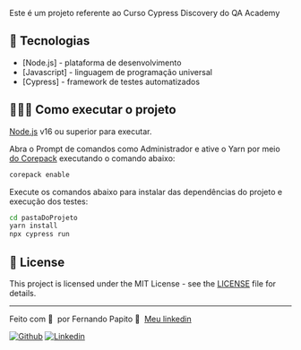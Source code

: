 Este é um projeto referente ao Curso Cypress Discovery do QA Academy

## 🚀 Tecnologias

- [Node.js] - plataforma de desenvolvimento
- [Javascript] - linguagem de programação universal
- [Cypress] - framework de testes automatizados

## 👨🏻‍💻 Como executar o projeto

[Node.js](https://nodejs.org/) v16 ou superior para executar.

Abra o Prompt de comandos como Administrador e ative o Yarn por meio [do Corepack](https://nodejs.org/dist/latest/docs/api/corepack.html) executando o comando abaixo:

```sh
corepack enable
```

Execute os comandos abaixo para instalar das dependências do projeto e execução dos testes:

```sh
cd pastaDoProjeto
yarn install
npx cypress run
```

## 📝 License

This project is licensed under the MIT License - see the [LICENSE](LICENSE) file for details.

---

Feito com 💜 &nbsp;por Fernando Papito 👋 &nbsp;[Meu linkedin](https://www.linkedin.com/in/alvaronavega/)

[![Github](https://img.shields.io/badge/-Github-595D60?style=flat-square&logo=Github&logoColor=white&link=https://github.com/nayaraquino/)](https://github.com/alvaronavega/)
[![Linkedin](https://img.shields.io/badge/-LinkedIn-595D60?style=flat-square&logo=Linkedin&logoColor=white&link=https://www.linkedin.com/in/nayaraquino//)](https://www.linkedin.com/in/alvaronavega/)
